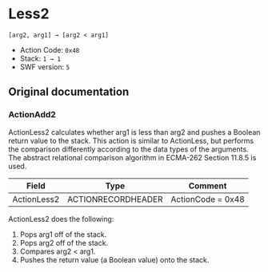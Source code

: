# Less2

```
[arg2, arg1] → [arg2 < arg1]
```

- Action Code: `0x48`
- Stack: `1 → 1`
- SWF version: `5`

## Original documentation

### ActionAdd2

ActionLess2 calculates whether arg1 is less than arg2 and pushes a Boolean return value to the stack. This action
is similar to ActionLess, but performs the comparison differently according to the data types of the arguments.
The abstract relational comparison algorithm in ECMA-262 Section 11.8.5 is used.

| Field             | Type               | Comment                        |
|-------------------|--------------------|--------------------------------|
| ActionLess2       | ACTIONRECORDHEADER | ActionCode = 0x48              |

ActionLess2 does the following:
1. Pops arg1 off of the stack.
2. Pops arg2 off of the stack.
3. Compares arg2 < arg1.
4. Pushes the return value (a Boolean value) onto the stack.
